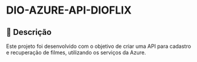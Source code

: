 # DIO-AZURE-API-DIOFLIX
## 📝 **Descrição**

Este projeto foi desenvolvido com o objetivo de criar uma API para cadastro e recuperação de filmes, utilizando os serviços da Azure.

